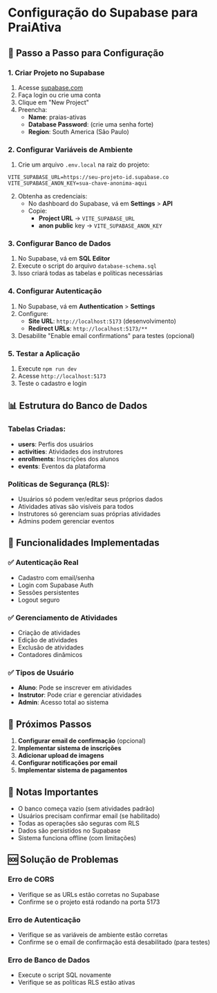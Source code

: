 # Configuração do Supabase para PraiAtiva

## 🚀 Passo a Passo para Configuração

### 1. Criar Projeto no Supabase

1. Acesse [supabase.com](https://supabase.com)
2. Faça login ou crie uma conta
3. Clique em "New Project"
4. Preencha:
   - **Name**: praias-ativas
   - **Database Password**: (crie uma senha forte)
   - **Region**: South America (São Paulo)

### 2. Configurar Variáveis de Ambiente

1. Crie um arquivo `.env.local` na raiz do projeto:
```env
VITE_SUPABASE_URL=https://seu-projeto-id.supabase.co
VITE_SUPABASE_ANON_KEY=sua-chave-anonima-aqui
```

2. Obtenha as credenciais:
   - No dashboard do Supabase, vá em **Settings** > **API**
   - Copie:
     - **Project URL** → `VITE_SUPABASE_URL`
     - **anon public** key → `VITE_SUPABASE_ANON_KEY`

### 3. Configurar Banco de Dados

1. No Supabase, vá em **SQL Editor**
2. Execute o script do arquivo `database-schema.sql`
3. Isso criará todas as tabelas e políticas necessárias

### 4. Configurar Autenticação

1. No Supabase, vá em **Authentication** > **Settings**
2. Configure:
   - **Site URL**: `http://localhost:5173` (desenvolvimento)
   - **Redirect URLs**: `http://localhost:5173/**`
3. Desabilite "Enable email confirmations" para testes (opcional)

### 5. Testar a Aplicação

1. Execute `npm run dev`
2. Acesse `http://localhost:5173`
3. Teste o cadastro e login

## 📊 Estrutura do Banco de Dados

### Tabelas Criadas:

- **users**: Perfis dos usuários
- **activities**: Atividades dos instrutores
- **enrollments**: Inscrições dos alunos
- **events**: Eventos da plataforma

### Políticas de Segurança (RLS):

- Usuários só podem ver/editar seus próprios dados
- Atividades ativas são visíveis para todos
- Instrutores só gerenciam suas próprias atividades
- Admins podem gerenciar eventos

## 🔧 Funcionalidades Implementadas

### ✅ Autenticação Real
- Cadastro com email/senha
- Login com Supabase Auth
- Sessões persistentes
- Logout seguro

### ✅ Gerenciamento de Atividades
- Criação de atividades
- Edição de atividades
- Exclusão de atividades
- Contadores dinâmicos

### ✅ Tipos de Usuário
- **Aluno**: Pode se inscrever em atividades
- **Instrutor**: Pode criar e gerenciar atividades
- **Admin**: Acesso total ao sistema

## 🚨 Próximos Passos

1. **Configurar email de confirmação** (opcional)
2. **Implementar sistema de inscrições**
3. **Adicionar upload de imagens**
4. **Configurar notificações por email**
5. **Implementar sistema de pagamentos**

## 📝 Notas Importantes

- O banco começa vazio (sem atividades padrão)
- Usuários precisam confirmar email (se habilitado)
- Todas as operações são seguras com RLS
- Dados são persistidos no Supabase
- Sistema funciona offline (com limitações)

## 🆘 Solução de Problemas

### Erro de CORS
- Verifique se as URLs estão corretas no Supabase
- Confirme se o projeto está rodando na porta 5173

### Erro de Autenticação
- Verifique se as variáveis de ambiente estão corretas
- Confirme se o email de confirmação está desabilitado (para testes)

### Erro de Banco de Dados
- Execute o script SQL novamente
- Verifique se as políticas RLS estão ativas
